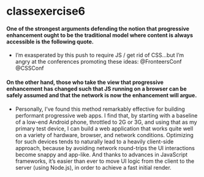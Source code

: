 # classexercise6

#### One of the strongest arguments defending the notion that progressive enhancement ought to be the traditional model where content is always accessible is the following quote.
- I’m exasperated by this push to require JS / get rid of CSS…but I’m angry at the conferences promoting these ideas: @FronteersConf @CSSConf

 #### On the other hand, those who take the view that progressive enhancement has changed such that JS running on a browser can be safely assumed and that the network is now the enhancement will argue.
- Personally, I’ve found this method remarkably effective for building performant progressive web apps. I find that, by starting with a baseline of a low-end Android phone, throttled to 2G or 3G, and using that as my primary test device, I can build a web application that works quite well on a variety of hardware, browser, and network conditions. Optimizing for such devices tends to naturally lead to a heavily client-side approach, because by avoiding network round-trips the UI interactions become snappy and app-like. And thanks to advances in JavaScript frameworks, it’s easier than ever to move UI logic from the client to the server (using Node.js), in order to achieve a fast initial render.
